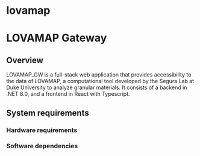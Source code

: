 # lovamap

<h1>LOVAMAP Gateway</h1>

<h2>Overview</h2>

LOVAMAP_GW is a full-stack web application that provides accessibility to the data of LOVAMAP, a computational tool developed by the Segura Lab at Duke University to analyze granular materials. It consists of a backend in .NET 8.0, and a frontend in React with Typescript.

<h2>System requirements</h2>

<h3>Hardware requirements</h3>

<h3>Software dependencies</h3>
